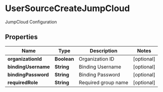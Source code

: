 

# UserSourceCreateJumpCloud

JumpCloud Configuration
## Properties

Name | Type | Description | Notes
------------ | ------------- | ------------- | -------------
**organizationId** | **Boolean** | Organization ID |  [optional]
**bindingUsername** | **String** | Binding Username |  [optional]
**bindingPassword** | **String** | Binding Password |  [optional]
**requiredRole** | **String** | Required group name |  [optional]



